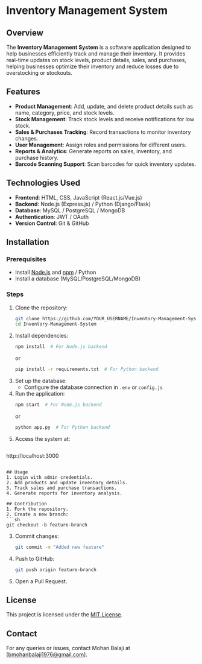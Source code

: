 # Inventory Management System

## Overview
The **Inventory Management System** is a software application designed to help businesses efficiently track and manage their inventory. It provides real-time updates on stock levels, product details, sales, and purchases, helping businesses optimize their inventory and reduce losses due to overstocking or stockouts.

## Features
- **Product Management**: Add, update, and delete product details such as name, category, price, and stock levels.
- **Stock Management**: Track stock levels and receive notifications for low stock.
- **Sales & Purchases Tracking**: Record transactions to monitor inventory changes.
- **User Management**: Assign roles and permissions for different users.
- **Reports & Analytics**: Generate reports on sales, inventory, and purchase history.
- **Barcode Scanning Support**: Scan barcodes for quick inventory updates.

## Technologies Used
- **Frontend**: HTML, CSS, JavaScript (React.js/Vue.js)
- **Backend**: Node.js (Express.js) / Python (Django/Flask)
- **Database**: MySQL / PostgreSQL / MongoDB
- **Authentication**: JWT / OAuth
- **Version Control**: Git & GitHub

## Installation
### Prerequisites
- Install [Node.js](https://nodejs.org/) and [npm](https://www.npmjs.com/) / Python
- Install a database (MySQL/PostgreSQL/MongoDB)

### Steps
1. Clone the repository:
   ```sh
   git clone https://github.com/YOUR_USERNAME/Inventory-Management-System.git
   cd Inventory-Management-System
   ```
2. Install dependencies:
   ```sh
   npm install  # For Node.js backend
   ```
   or
   ```sh
   pip install -r requirements.txt  # For Python backend
   ```
3. Set up the database:
   - Configure the database connection in `.env` or `config.js`
4. Run the application:
   ```sh
   npm start  # For Node.js backend
   ```
   or
   ```sh
   python app.py  # For Python backend
   ```
5. Access the system at:
   ```
http://localhost:3000
   ```

## Usage
1. Login with admin credentials.
2. Add products and update inventory details.
3. Track sales and purchase transactions.
4. Generate reports for inventory analysis.

## Contribution
1. Fork the repository.
2. Create a new branch:
   ```sh
   git checkout -b feature-branch
   ```
3. Commit changes:
   ```sh
   git commit -m "Added new feature"
   ```
4. Push to GitHub:
   ```sh
   git push origin feature-branch
   ```
5. Open a Pull Request.

## License
This project is licensed under the [MIT License](LICENSE).

## Contact
For any queries or issues, contact Mohan Balaji at [bmohanbalaji1976@gmail.com].


